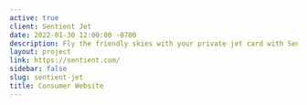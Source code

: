 ```yaml
---
active: true
client: Sentient Jet
date: 2022-01-30 12:00:00 -0700
description: Fly the friendly skies with your private jet card with Sentient. Custom WordPress theme.
layout: project
link: https://sentient.com/
sidebar: false
slug: sentient-jet
title: Consumer Website
---
```

